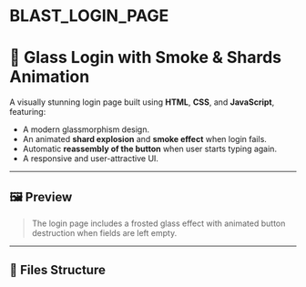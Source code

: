 # BLAST_LOGIN_PAGE
# 💠 Glass Login with Smoke & Shards Animation

A visually stunning login page built using **HTML**, **CSS**, and **JavaScript**, featuring:
- A modern glassmorphism design.
- An animated **shard explosion** and **smoke effect** when login fails.
- Automatic **reassembly of the button** when user starts typing again.
- A responsive and user-attractive UI.

---

## 🖼️ Preview

> The login page includes a frosted glass effect with animated button destruction when fields are left empty.

---

## 📁 Files Structure

